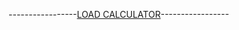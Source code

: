 -----------------<a href="https://ruslanzinchenko.github.io/calculator/#/" target="_blank">LOAD
CALCULATOR</a>-----------------
